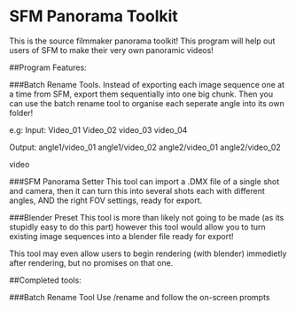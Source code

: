 # SFM Panorama Toolkit

This is the source filmmaker panorama toolkit! This program will help out users of SFM to make their very own panoramic videos!

##Program Features:

###Batch Rename Tools.
Instead of exporting each image sequence one at a time from SFM, export them sequentially into one big chunk. Then you can use the batch rename tool to organise each seperate angle into its own folder!

e.g: 
Input:
Video_01
Video_02
video_03
video_04

Output:
angle1/video_01
angle1/video_02
angle2/video_01
angle2/video_02

video

###SFM Panorama Setter
This tool can import a .DMX file of a single shot and camera, then it can turn this into several shots each with different angles, AND the right FOV settings, ready for export. 

###Blender Preset
This tool is more than likely not going to be made (as its stupidly easy to do this part) however this tool would allow you to turn existing image sequences into a blender file ready for export!


This tool may even allow users to begin rendering (with blender) immedietly after rendering, but no promises on that one. 


##Completed tools: 

###Batch Rename Tool
Use /rename and follow the on-screen prompts

